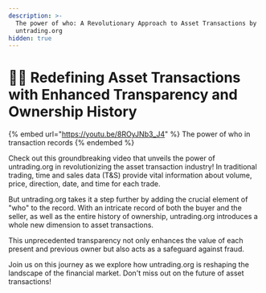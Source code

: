 ```yaml
---
description: >-
  The power of who: A Revolutionary Approach to Asset Transactions by
  untrading.org
hidden: true
---
```


# 👩‍💻 Redefining Asset Transactions with Enhanced Transparency and Ownership History

{% embed url="https://youtu.be/8ROyJNb3_J4" %}
The power of who in transaction records
{% endembed %}

Check out this groundbreaking video that unveils the power of untrading.org in revolutionizing the asset transaction industry! In traditional trading, time and sales data (T\&S) provide vital information about volume, price, direction, date, and time for each trade.&#x20;

But untrading.org takes it a step further by adding the crucial element of "who" to the record. With an intricate record of both the buyer and the seller, as well as the entire history of ownership, untrading.org introduces a whole new dimension to asset transactions.&#x20;

This unprecedented transparency not only enhances the value of each present and previous owner but also acts as a safeguard against fraud.&#x20;

Join us on this journey as we explore how untrading.org is reshaping the landscape of the financial market. Don't miss out on the future of asset transactions!
